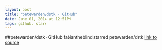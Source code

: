 ```yaml
---
layout: post
title: "petewarden/dstk · GitHub"
date: June 01, 2014 at 12:51PM
tags: github, stars
---
```

##petewarden/dstk · GitHub
fabiantheblind starred petewarden/dstk
[link to source](http://ift.tt/1u4gzci) 
